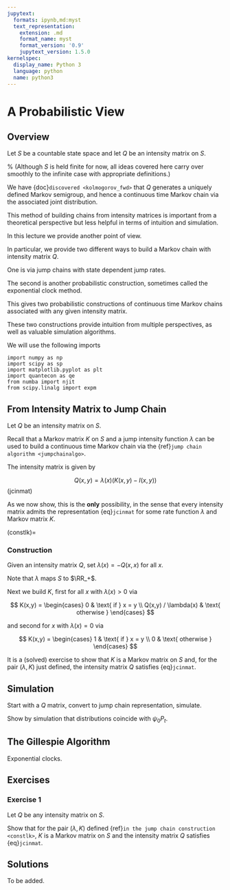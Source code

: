 ```yaml
---
jupytext:
  formats: ipynb,md:myst
  text_representation:
    extension: .md
    format_name: myst
    format_version: '0.9'
    jupytext_version: 1.5.0
kernelspec:
  display_name: Python 3
  language: python
  name: python3
---
```



# A Probabilistic View


## Overview

Let $S$ be a countable state space and let $Q$ be an intensity matrix on $S$.

% (Although $S$ is held finite for now, all ideas covered here carry over smoothly to the infinite case with appropriate definitions.)

We have {doc}`discovered <kolmogorov_fwd>` that $Q$ generates a uniquely
defined Markov semigroup, and hence a continuous time Markov chain via the
associated joint distribution.

This method of building chains from intensity matrices is important from a
theoretical perspective but less helpful in terms of intuition and simulation.

In this lecture we provide another point of view.

In particular, we provide two different ways to build a Markov chain with
intensity matrix $Q$.

One is via jump chains with state dependent jump rates.

The second is another probabilistic construction, sometimes called the
exponential clock method.

This gives two probabilistic constructions of continuous time Markov chains
associated with any given intensity matrix.

These two constructions provide intuition from multiple perspectives, as well
as valuable simulation algorithms.


We will use the following imports

```{code-cell} ipython3
import numpy as np
import scipy as sp
import matplotlib.pyplot as plt
import quantecon as qe
from numba import njit
from scipy.linalg import expm
```


## From Intensity Matrix to Jump Chain

Let $Q$ be an intensity matrix on $S$.

Recall that a Markov matrix $K$ on $S$ and a jump intensity function $\lambda$
can be used to build a continuous time Markov chain via the {ref}`jump chain algorithm <jumpchainalgo>`.

The intensity matrix is given by 

$$
    Q(x, y) = \lambda(x) (K(x, y) - I(x, y))
$$ (jcinmat)

As we now show, this is the **only** possibility, in the sense that every
intensity matrix admits the representation {eq}`jcinmat` for some rate
function $\lambda$ and Markov matrix $K$.

(constlk)=
### Construction 

Given an intensity matrix $Q$, set $\lambda(x) = -Q(x, x)$ for all $x$.

Note that $\lambda$ maps $S$ to $\RR_+$.

Next we build $K$, first for all $x$ with $\lambda(x) > 0$ via

$$
    K(x,y) = 
    \begin{cases}
        0 & \text{ if } x = y
        \\
        Q(x,y) / \lambda(x) & \text{ otherwise } 
    \end{cases}
$$


and second for $x$ with $\lambda(x) = 0$ via

$$
    K(x,y) = 
    \begin{cases}
        1 & \text{ if } x = y
        \\
        0 & \text{ otherwise } 
    \end{cases}
$$

It is a (solved) exercise to show that $K$ is a Markov matrix on $S$ and, for
the pair $(\lambda, K)$ just defined, the intensity matrix $Q$ satisfies
{eq}`jcinmat`.

## Simulation

Start with a $Q$ matrix, convert to jump chain representation, simulate.

Show by simulation that distributions coincide with $\psi_0 P_t$.






## The Gillespie Algorithm

Exponential clocks.




## Exercises

### Exercise 1

Let $Q$ be any intensity matrix on $S$.

Show that for the pair $(\lambda, K)$ defined 
{ref}`in the jump chain construction <constlk>`, $K$ is a Markov matrix on $S$ and the intensity matrix $Q$ satisfies
{eq}`jcinmat`.

## Solutions

To be added.
